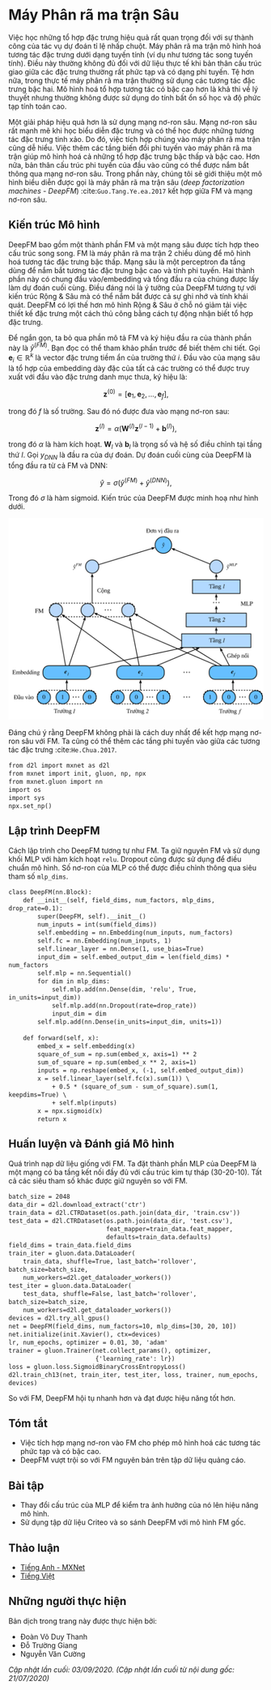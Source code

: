 <!-- ===================== Bắt đầu dịch Phần 1 ==================== -->

<!--
# Deep Factorization Machines
-->

# Máy Phân rã ma trận Sâu


<!--
Learning effective feature combinations is critical to the success of click-through rate prediction task.
Factorization machines model feature interactions in a linear paradigm (e.g., bilinear interactions).
This is often insufficient for real-world data where inherent feature crossing structures are usually very complex and nonlinear.
What's worse, second-order feature interactions are generally used in factorization machines in practice.
Modeling higher degrees of feature combinations with factorization machines is possible theoretically 
but it is usually not adopted due to numerical instability and high computational complexity.
-->

Việc học những tổ hợp đặc trưng hiệu quả rất quan trọng đối với sự thành công của tác vụ dự đoán tỉ lệ nhấp chuột.
Máy phân rã ma trận mô hình hoá tương tác đặc trưng dưới dạng tuyến tính (ví dụ như tương tác song tuyến tính).
Điều này thường không đủ đối với dữ liệu thực tế khi bản thân cấu trúc giao giữa các đặc trưng thường rất phức tạp và có dạng phi tuyến.
Tệ hơn nữa, trong thực tế máy phân rã ma trận thường sử dụng các tương tác đặc trưng bậc hai.
Mô hình hoá tổ hợp tương tác có bậc cao hơn là khả thi về lý thuyết
nhưng thường không được sử dụng do tính bất ổn số học và độ phức tạp tính toán cao.


<!--
One effective solution is using deep neural networks.
Deep neural networks are powerful in feature representation learning and have the potential to learn sophisticated feature interactions.
As such, it is natural to integrate deep neural networks to factorization machines.
Adding nonlinear transformation layers to factorization machines gives it the capability to model both low-order feature combinations and high-order feature combinations.
Moreover, non-linear inherent structures from inputs can also be captured with deep neural networks.
In this section, we will introduce a representative model named deep factorization machines (DeepFM) :cite:`Guo.Tang.Ye.ea.2017` which combine FM and deep neural networks. 
-->

Một giải pháp hiệu quả hơn là sử dụng mạng nơ-ron sâu.
Mạng nơ-ron sâu rất mạnh mẽ khi học biểu diễn đặc trưng và có thể học được những tương tác đặc trưng tinh xảo.
Do đó, việc tích hợp chúng vào máy phân rã ma trận cũng dễ hiểu.
Việc thêm các tầng biến đổi phi tuyến vào máy phân rã ma trận giúp mô hình hoá cả những tổ hợp đặc trưng bậc thấp và bậc cao.
Hơn nữa, bản thân cấu trúc phi tuyến của đầu vào cũng có thể được nắm bắt thông qua mạng nơ-ron sâu.
Trong phần này, chúng tôi sẽ giới thiệu một mô hình biểu diễn được gọi là máy phân rã ma trận sâu (*deep factorization machines - DeepFM*) :cite:`Guo.Tang.Ye.ea.2017` kết hợp giữa FM và mạng nơ-ron sâu.


<!--
## Model Architectures 
-->

## Kiến trúc Mô hình


<!--
DeepFM consists of an FM component and a deep component which are integrated in a parallel structure.
The FM component is the same as the 2-way factorization machines which is used to model the low-order feature interactions.
The deep component is a multi-layered perceptron that is used to capture high-order feature interactions and nonlinearities.
These two components share the same inputs/embeddings and their outputs are summed up as the final prediction.
It is worth pointing out that the spirit of DeepFM resembles that of the Wide \& Deep architecture which can capture both memorization and generalization.
The advantages of DeepFM over the Wide \& Deep model is that it reduces the effort of hand-crafted feature engineering by identifying feature combinations automatically. 
-->

DeepFM bao gồm một thành phần FM và một mạng sâu được tích hợp theo cấu trúc song song.
FM là máy phân rã ma trận 2 chiều dùng để mô hình hoá tương tác đặc trưng bậc thấp.
Mạng sâu là một perceptron đa tầng dùng để nắm bắt tương tác đặc trưng bậc cao và tính phi tuyến.
Hai thành phần này có chung đầu vào/embedding và tổng đầu ra của chúng được lấy làm dự đoán cuối cùng.
Điều đáng nói là ý tưởng của DeepFM tương tự với kiến trúc Rộng \& Sâu mà có thể nắm bắt được cả sự ghi nhớ và tính khái quát.
DeepFM có lợi thế hơn mô hình Rộng \& Sâu ở chỗ nó giảm tải việc thiết kế đặc trưng một cách thủ công bằng cách tự động nhận biết tổ hợp đặc trưng.


<!--
We omit the description of the FM component for brevity and denote the output as $\hat{y}^{(FM)}$.
Readers are referred to the last section for more details.
Let $\mathbf{e}_i \in \mathbb{R}^{k}$ denote the latent feature vector of the $i^\mathrm{th}$ field.
The input of the deep component is the concatenation of the dense embeddings of all fields 
that are looked up with the sparse categorical feature input, denoted as:
-->

Để ngắn gọn, ta bỏ qua phần mô tả FM và ký hiệu đầu ra của thành phần này là $\hat{y}^{(FM)}$.
Bạn đọc có thể tham khảo phần trước để biết thêm chi tiết.
Gọi $\mathbf{e}_i \in \mathbb{R}^{k}$ là vector đặc trưng tiềm ẩn của trường thứ $i$.
Đầu vào của  mạng sâu là tổ hợp của embedding dày đặc của tất cả các trường
có thể được truy xuất với đầu vào đặc trưng danh mục thưa, ký hiệu là:


$$
\mathbf{z}^{(0)}  = [\mathbf{e}_1, \mathbf{e}_2, ..., \mathbf{e}_f],
$$


<!--
where $f$ is the number of fields.  It is then fed into the following neural network:
-->

trong đó $f$ là số trường. Sau đó nó được đưa vào mạng nơ-ron sau:


$$
\mathbf{z}^{(l)}  = \alpha(\mathbf{W}^{(l)}\mathbf{z}^{(l-1)} + \mathbf{b}^{(l)}),
$$


<!-- ===================== Kết thúc dịch Phần 1 ===================== -->

<!-- ===================== Bắt đầu dịch Phần 2 ===================== -->


<!--
where $\alpha$ is the activation function.
$\mathbf{W}_{l}$ and $\mathbf{b}_{l}$ are the weight and bias at the $l^\mathrm{th}$ layer.
Let $y_{DNN}$ denote the output of the prediction.
The ultimate prediction of DeepFM is the summation of the outputs from both FM and DNN. So we have: 
-->

trong đó $\alpha$ là hàm kích hoạt.
$\mathbf{W}_{l}$ và $\mathbf{b}_{l}$ là trọng số và hệ số điều chỉnh tại tầng thứ $l$.
Gọi $y_{DNN}$ là đầu ra của dự đoán.
Dự đoán cuối cùng của DeepFM là tổng đầu ra từ cả FM và DNN:


$$
\hat{y} = \sigma(\hat{y}^{(FM)} + \hat{y}^{(DNN)}),
$$


<!--
where $\sigma$ is the sigmoid function.
The architecture of DeepFM is illustrated below.
-->

Trong đó $\sigma$ là hàm sigmoid.
Kiến trúc của DeepFM được minh hoạ như hình dưới.


<!--
![Illustration of the DeepFM model](../img/rec-deepfm.svg)
-->

![Minh hoạ mô hình DeepFM](../img/rec-deepfm.svg)


<!--
It is worth noting that DeepFM is not the only way to combine deep neural networks with FM.
We can also add nonlinear layers over the feature interactions :cite:`He.Chua.2017`.
-->

Đáng chú ý rằng DeepFM không phải là cách duy nhất để kết hợp mạng nơ-ron sâu với FM.
Ta cũng có thể thêm các tầng phi tuyến vào giữa các tương tác đặc trưng :cite:`He.Chua.2017`.


```{.python .input  n=2}
from d2l import mxnet as d2l
from mxnet import init, gluon, np, npx
from mxnet.gluon import nn
import os
import sys
npx.set_np()
```


<!--
## Implemenation of DeepFM
-->

## Lập trình DeepFM


<!--
The implementation of DeepFM is similar to that of FM.
We keep the FM part unchanged and use an MLP block with `relu` as the activation function.
Dropout is also used to regularize the model.
The number of neurons of the MLP can be adjusted with the `mlp_dims` hyperparameter.
-->

Cách lập trình cho DeepFM tương tự như FM.
Ta giữ nguyên FM và sử dụng khối MLP với hàm kích hoạt `relu`.
Dropout cũng được sử dụng để điều chuẩn mô hình.
Số nơ-ron của MLP có thể được điều chỉnh thông qua siêu tham số `mlp_dims`.


```{.python .input  n=2}
class DeepFM(nn.Block):
    def __init__(self, field_dims, num_factors, mlp_dims, drop_rate=0.1):
        super(DeepFM, self).__init__()
        num_inputs = int(sum(field_dims))
        self.embedding = nn.Embedding(num_inputs, num_factors)
        self.fc = nn.Embedding(num_inputs, 1)
        self.linear_layer = nn.Dense(1, use_bias=True)
        input_dim = self.embed_output_dim = len(field_dims) * num_factors
        self.mlp = nn.Sequential()
        for dim in mlp_dims:
            self.mlp.add(nn.Dense(dim, 'relu', True, in_units=input_dim))
            self.mlp.add(nn.Dropout(rate=drop_rate))
            input_dim = dim
        self.mlp.add(nn.Dense(in_units=input_dim, units=1))
        
    def forward(self, x):
        embed_x = self.embedding(x)
        square_of_sum = np.sum(embed_x, axis=1) ** 2
        sum_of_square = np.sum(embed_x ** 2, axis=1)
        inputs = np.reshape(embed_x, (-1, self.embed_output_dim))
        x = self.linear_layer(self.fc(x).sum(1)) \
            + 0.5 * (square_of_sum - sum_of_square).sum(1, keepdims=True) \
            + self.mlp(inputs)
        x = npx.sigmoid(x)
        return x
```


<!--
## Training and Evaluating the Model
-->

## Huấn luyện và Đánh giá Mô hình


<!--
The data loading process is the same as that of FM.
We set the MLP component of DeepFM to a three-layered dense network with the a pyramid structure (30-20-10).
All other hyperparameters remain the same as FM.
-->

Quá trình nạp dữ liệu giống với FM.
Ta đặt thành phần MLP của DeepFM là một mạng có ba tầng kết nối đầy đủ với cấu trúc kim tự tháp (30-20-10).
Tất cả các siêu tham số khác được giữ nguyên so với FM.


```{.python .input  n=4}
batch_size = 2048
data_dir = d2l.download_extract('ctr')
train_data = d2l.CTRDataset(os.path.join(data_dir, 'train.csv'))
test_data = d2l.CTRDataset(os.path.join(data_dir, 'test.csv'),
                           feat_mapper=train_data.feat_mapper,
                           defaults=train_data.defaults)
field_dims = train_data.field_dims
train_iter = gluon.data.DataLoader(
    train_data, shuffle=True, last_batch='rollover', batch_size=batch_size,
    num_workers=d2l.get_dataloader_workers())
test_iter = gluon.data.DataLoader(
    test_data, shuffle=False, last_batch='rollover', batch_size=batch_size,
    num_workers=d2l.get_dataloader_workers())
devices = d2l.try_all_gpus()
net = DeepFM(field_dims, num_factors=10, mlp_dims=[30, 20, 10])
net.initialize(init.Xavier(), ctx=devices)
lr, num_epochs, optimizer = 0.01, 30, 'adam'
trainer = gluon.Trainer(net.collect_params(), optimizer,
                        {'learning_rate': lr})
loss = gluon.loss.SigmoidBinaryCrossEntropyLoss()
d2l.train_ch13(net, train_iter, test_iter, loss, trainer, num_epochs, devices)
```


<!--
Compared with FM, DeepFM converges faster and achieves better performance.
-->

So với FM, DeepFM hội tụ nhanh hơn và đạt được hiệu năng tốt hơn.


## Tóm tắt

<!--
* Integrating neural networks to FM enables it to model complex and high-order interactions. 
* DeepFM outperforms the original FM on the advertising dataset.
-->

* Việc tích hợp mạng nơ-ron vào FM cho phép mô hình hoá các tương tác phức tạp và có bậc cao.
* DeepFM vượt trội so với FM nguyên bản trên tập dữ liệu quảng cáo.


## Bài tập

<!--
* Vary the structure of the MLP to check its impact on model performance.
* Change the dataset to Criteo and compare it with the original FM model.
-->

* Thay đổi cấu trúc của MLP để kiểm tra ảnh hưởng của nó lên hiệu năng mô hình.
* Sử dụng tập dữ liệu Criteo và so sánh DeepFM với mô hình FM gốc.


<!-- ===================== Kết thúc dịch Phần 2 ===================== -->


## Thảo luận
* [Tiếng Anh - MXNet](https://discuss.d2l.ai/t/407)
* [Tiếng Việt](https://forum.machinelearningcoban.com/c/d2l)


## Những người thực hiện
Bản dịch trong trang này được thực hiện bởi:
<!--
Tác giả của mỗi Pull Request điền tên mình và tên những người review mà bạn thấy
hữu ích vào từng phần tương ứng. Mỗi dòng một tên, bắt đầu bằng dấu `*`.

Tên đầy đủ của các reviewer có thể được tìm thấy tại https://github.com/aivivn/d2l-vn/blob/master/docs/contributors_info.md
-->

* Đoàn Võ Duy Thanh
* Đỗ Trường Giang
* Nguyễn Văn Cường

*Cập nhật lần cuối: 03/09/2020. (Cập nhật lần cuối từ nội dung gốc: 21/07/2020)*
